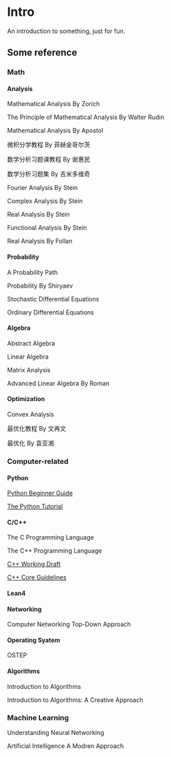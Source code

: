 # Intro
An introduction to something, just for fun.


## Some reference

### Math

#### Analysis

Mathematical Analysis By Zorich

The Principle of Mathematical Analysis By Walter Rudin

Mathematical Analysis By Apostol

微积分学教程 By 菲赫金哥尔茨

数学分析习题课教程 By 谢惠民

数学分析习题集 By 吉米多维奇

Fourier Analysis By Stein

Complex Analysis By Stein

Real Analysis By Stein

Functional Analysis By Stein

Real Analysis By Follan

#### Probability

A Probability Path

Probability By Shiryaev

Stochastic Differential Equations

Ordinary Differential Equations

#### Algebra

Abstract Algebra

Linear Algebra

Matrix Analysis 

Advanced Linear Algebra By Roman

#### Optimization

Convex Analysis 

最优化教程 By 文再文

最优化 By 袁亚湘

### Computer-related

#### Python  

[Python Beginner Guide](https://wiki.python.org/moin/BeginnersGuide)

[The Python Tutorial](https://docs.python.org/3/tutorial/index.html)

#### C/C++

The C Programming Language

The C++ Programming Language

[C++ Working Draft](https://eel.is/c++draft/)

[C++ Core Guidelines](https://isocpp.github.io/CppCoreGuidelines/CppCoreGuidelines)

#### Lean4

#### Networking

Computer Networking Top-Down Approach

#### Operating Syatem

OSTEP

#### Algorithms

Introduction to Algorithms

Introduction to Algorithms: A Creative Approach


### Machine Learning

Understanding Neural Networking

Artificial Intelligence A Modren Approach


